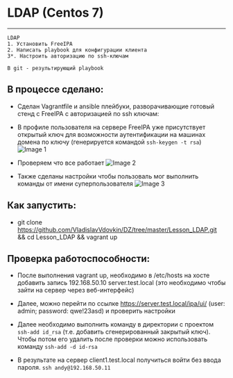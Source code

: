 #  LDAP (Centos 7)
----------------------------------------------------------------------- 

```
LDAP
1. Установить FreeIPA
2. Написать playbook для конфигурации клиента
3*. Настроить авторизацию по ssh-ключам

В git - результирующий playbook 
```

## В процессе сделано:

- Сделан Vagrantfile и ansible плейбуки, разворачивающие готовый стенд с FreeIPA с авторизацией по ssh ключам:

- В профиле пользователя на сервере FreeIPA уже присутствует открытый ключ для возможности аутентификации на машинах домена по ключу (генерируется командой ```ssh-keygen -t rsa```)
 ![Image 1](https://github.com/VladislavVdovkin/DZ/tree/master/Lesson_LDAP/screenshots/freeipa.png)

 - Проверяем что все работает
 ![Image 2](https://github.com/VladislavVdovkin/DZ/tree/master/Lesson_LDAP/screenshots/ssh.png)

 - Также сделаны настройки чтобы пользоваль мог выполнить команды от имени суперпользователя
 ![Image 3](https://github.com/VladislavVdovkin/DZ/tree/master/Lesson_LDAP/screenshots/sudo.png) 


## Как запустить:
 - git clone https://github.com/VladislavVdovkin/DZ/tree/master/Lesson_LDAP.git && cd Lesson_LDAP && vagrant up

## Проверка работоспособности:
 - После выполнения vagrant up, необходимо в /etc/hosts на хосте добавить запись 192.168.50.10 server.test.local (это необходимо чтобы зайти на сервер через веб-интерфейс) 

 - Далее, можно перейти по ссылке https://server.test.local/ipa/ui/  (user: admin; password: qwe!23asd) и проверить настройки

 - Далее необходимо выполнить команду в директории с проектом ```ssh-add id_rsa``` (т.е. добавить сгенерированный закрытый ключ). Чтобы потом его удалить после проверки можно использовать команду ```ssh-add -d id-rsa```

 - В результате на сервер client1.test.local получиться войти без ввода пароля. ```ssh andy@192.168.50.11```
